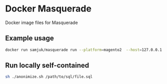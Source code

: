 # Docker Masquerade
Docker image files for Masquerade

## Example usage
```sh
docker run samjuk/masquerade run --platform=magento2  --host=127.0.0.1 --prefix=client_ --database=client_anonymised --username=client --password=client --locale=en_GB
```

## Run locally self-contained
```sh
sh ./anonimize.sh /path/to/sql/file.sql
```

